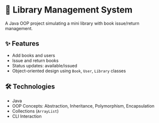 # 📘 Library Management System

A Java OOP project simulating a mini library with book issue/return management.

## ✨ Features
- Add books and users
- Issue and return books
- Status updates: available/issued
- Object-oriented design using `Book`, `User`, `Library` classes

## 🛠 Technologies
- Java
- OOP Concepts: Abstraction, Inheritance, Polymorphism, Encapsulation
- Collections (`ArrayList`)
- CLI Interaction

